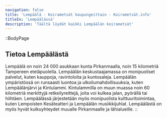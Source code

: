 ```yaml
---
navigation: false
title: 'Lempäälä - Koirametsät kaupungeittain - Koirametsät.info'
titleIn: 'Lempäälässä'
description: 'Täältä löydät kaikki Lempäälän koirametsät'
---
```


::BodyPage
## Tietoa Lempäälästä
Lempäälä on noin 24 000 asukkaan kunta Pirkanmaalla, noin 15 kilometriä Tampereen eteläpuolella. Lempäälän keskustaajamassa on monipuoliset palvelut, kuten kauppoja, ravintoloita ja kuntosaleja. Lempäälän ympäristössä on runsaasti luontoa ja ulkoilumahdollisuuksia, kuten Lempäälänjärvi ja Kintulammi. Kintulammilla on muun muassa noin 60 kilometriä merkittyjä retkeilyreittejä, joita voi kulkea jalan, pyörällä tai hiihtäen. Lempäälässä järjestetään myös monipuolista kulttuuritoimintaa, kuten Lempoisten Kesäteatteri ja Lempäälän musiikkijuhlat. Lempäälästä on myös hyvät kulkuyhteydet muualle Pirkanmaalle ja lähialueille.
::